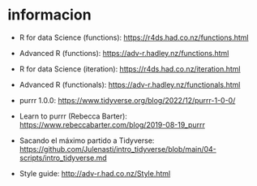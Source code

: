 informacion
================

- R for data Science (functions):
  <https://r4ds.had.co.nz/functions.html>

- Advanced R (functions): <https://adv-r.hadley.nz/functions.html>

- R for data Science (iteration):
  <https://r4ds.had.co.nz/iteration.html>

- Advanced R (functionals): <https://adv-r.hadley.nz/functionals.html>

- purrr 1.0.0: <https://www.tidyverse.org/blog/2022/12/purrr-1-0-0/>

- Learn to purrr (Rebecca Barter):
  <https://www.rebeccabarter.com/blog/2019-08-19_purrr>

- Sacando el máximo partido a Tidyverse:
  <https://github.com/Julenasti/intro_tidyverse/blob/main/04-scripts/intro_tidyverse.md>

- Style guide: <http://adv-r.had.co.nz/Style.html>
